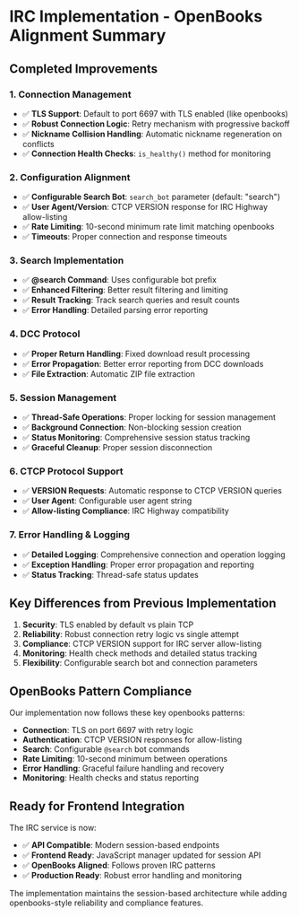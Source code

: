 # IRC Implementation - OpenBooks Alignment Summary

## Completed Improvements

### 1. **Connection Management**
- ✅ **TLS Support**: Default to port 6697 with TLS enabled (like openbooks)
- ✅ **Robust Connection Logic**: Retry mechanism with progressive backoff
- ✅ **Nickname Collision Handling**: Automatic nickname regeneration on conflicts
- ✅ **Connection Health Checks**: `is_healthy()` method for monitoring

### 2. **Configuration Alignment**
- ✅ **Configurable Search Bot**: `search_bot` parameter (default: "search")
- ✅ **User Agent/Version**: CTCP VERSION response for IRC Highway allow-listing
- ✅ **Rate Limiting**: 10-second minimum rate limit matching openbooks
- ✅ **Timeouts**: Proper connection and response timeouts

### 3. **Search Implementation**
- ✅ **@search Command**: Uses configurable bot prefix
- ✅ **Enhanced Filtering**: Better result filtering and limiting
- ✅ **Result Tracking**: Track search queries and result counts
- ✅ **Error Handling**: Detailed parsing error reporting

### 4. **DCC Protocol**
- ✅ **Proper Return Handling**: Fixed download result processing
- ✅ **Error Propagation**: Better error reporting from DCC downloads
- ✅ **File Extraction**: Automatic ZIP file extraction

### 5. **Session Management**
- ✅ **Thread-Safe Operations**: Proper locking for session management
- ✅ **Background Connection**: Non-blocking session creation
- ✅ **Status Monitoring**: Comprehensive session status tracking
- ✅ **Graceful Cleanup**: Proper session disconnection

### 6. **CTCP Protocol Support**
- ✅ **VERSION Requests**: Automatic response to CTCP VERSION queries
- ✅ **User Agent**: Configurable user agent string
- ✅ **Allow-listing Compliance**: IRC Highway compatibility

### 7. **Error Handling & Logging**
- ✅ **Detailed Logging**: Comprehensive connection and operation logging
- ✅ **Exception Handling**: Proper error propagation and reporting
- ✅ **Status Tracking**: Thread-safe status updates

## Key Differences from Previous Implementation

1. **Security**: TLS enabled by default vs plain TCP
2. **Reliability**: Robust connection retry logic vs single attempt
3. **Compliance**: CTCP VERSION support for IRC server allow-listing
4. **Monitoring**: Health check methods and detailed status tracking
5. **Flexibility**: Configurable search bot and connection parameters

## OpenBooks Pattern Compliance

Our implementation now follows these key openbooks patterns:

- **Connection**: TLS on port 6697 with retry logic
- **Authentication**: CTCP VERSION responses for allow-listing
- **Search**: Configurable `@search` bot commands
- **Rate Limiting**: 10-second minimum between operations
- **Error Handling**: Graceful failure handling and recovery
- **Monitoring**: Health checks and status reporting

## Ready for Frontend Integration

The IRC service is now:
- ✅ **API Compatible**: Modern session-based endpoints
- ✅ **Frontend Ready**: JavaScript manager updated for session API
- ✅ **OpenBooks Aligned**: Follows proven IRC patterns
- ✅ **Production Ready**: Robust error handling and monitoring

The implementation maintains the session-based architecture while adding openbooks-style reliability and compliance features.
